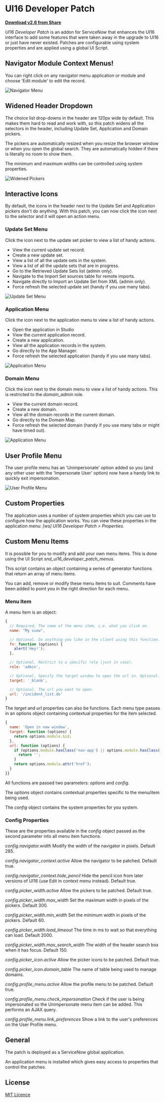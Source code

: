 # UI16 Developer Patch

[**Download v2.6 from Share**](https://developer.servicenow.com/connect.do#!/share/contents/9650888_ui16_developer_patch)

*UI16 Developer Patch* is an addon for ServiceNow that enhances the UI16
interface to add some features that were taken away in the upgrade to UI16 or
just have never existed. Patches are configurable using system properties and
are applied using a global UI Script.

## Navigator Module Context Menus!

You can right click on any navigator menu application or module and choose
'Edit module' to edit the record.

![Navigator Menu](readme-assets/navigator-menu.png)

## Widened Header Dropdown

The choice list drop-downs in the header are 120px wide by default. This makes
them hard to read and work with, so this patch widens all the selectors in the
header, including Update Set, Application and Domain pickers.

The pickers are automatically resized when you resize the browser window or when
you open the global search. They are automatically hidden if there is literally
no room to show them.

The minimum and maximum widths can be controlled using system properties.

![Widened Pickers](readme-assets/pickers-wide-compare.png)

## Interactive Icons

By default, the icons in the header next to the Update Set and Application pickers don't do
anything. With this patch, you can now click the icon next to the selector and
it will open an action menu.

### Update Set Menu
Click the icon next to the update set picker to view a list of handy actions.

- View the current update set record.
- Create a new update set.
- View a list of all the update sets in the system.
- View a list of all the update sets that are in progress.
- Go to the Retrieved Update Sets list (admin only).
- Navigate to the Import Set sources table for remote imports.
- Navigate directly to Import an Update Set from XML (admin only).
- Force refresh the selected update set (handy if you use many tabs).

![Update Set Menu](readme-assets/update-set-menu.png)

### Application Menu
Click the icon next to the application menu to view a list of handy actions.
- Open the application in Studio
- View the current application record.
- Create a new application.
- View all the application records in the system.
- Go directly to the App Manager.
- Force refresh the selected application (handy if you use many tabs).

![Application Menu](readme-assets/application-menu.png)

### Domain Menu
Click the icon next to the domain menu to view a list of handy actions. This
is restricted to the _domain_admin_ role.
- View the current domain record.
- Create a new domain.
- View all the domain records in the current domain.
- Go directly to the Domain Map.
- Force refresh the selected domain (handy if you use many tabs or might have timed out).

![Application Menu](readme-assets/domain-menu.png)

## User Profile Menu

The user profile menu has an 'Unimpersonate' option added so you (and any other
user with the 'Impersonate User' option) now have a handy link to quickly exit
impersonation.

![User Profile Menu](readme-assets/user-profile-menu.png)

## Custom Properties

The application uses a number of system properties which you can use to configure how the application works. You can view these properties in the application menu: *[ws] UI16 Developer Patch > Properties*.

## Custom Menu Items

It is possible for you to modify and add your own menu items. This is done using the UI Script *snd_ui16_developer_patch_menus*.

This script contains an object containing a series of generator functions that return an array of menu items.

You can add, remove or modify these menu items to suit. Comments have been added to point you in the right direction for each menu.

### Menu Item

A menu item is an object:

```javascript
{
  // Required. The name of the menu item, i.e. what you click on.
  name: "My view",

  // Optional. Do anything you like in the client using this function.
  fn: function (options) {
    alert('Hey!');
  },

  // Optional. Restrict to a specific role (just in case).
  role: 'admin',

  // Optional. Specify the target window to open the url in. Optional. Default 'gsft_main'.
  target: '_blank',

  // Optional. The url you want to open.
  url: '/incident_list.do'
}
```

The *target* and *url* properties can also be functions. Each menu type passes in an options object containing contextual properties for the item selected.

```javascript
{
  name: 'Open in new window',
  target: function (options) {
    return options.module.$id;
  },
  url: function (options) {
    if (options.module.hasClass('nav-app') || options.module.hasClass('app-node')) {
      return '';
    }
    return options.module.attr('href');
  }
}}
```

All functions are passed two parameters: *options* and *config*.

The *options* object contains contextual properties specific to the menu/item being used.

The *config* object contains the system properties for you system.

### Config Properties

These are the properties available in the *config* object passed as the second
parameter into all menu item functions.

*config.navigator.width*
Modify the width of the navigator in pixels. Default 285.

*config.navigator_context.active*
Allow the navigator to be patched. Default true.

*config.navigator_context.hide_pencil*
Hide the pencil icon from later versions of UI16 (use Edit in context menu instead). Default true.

*config.picker_width.active*
Allow the pickers to be patched. Default true.

*config.picker_width.max_width*
Set the maximum width in pixels of the pickers. Default 300.

*config.picker_width.min_width*
Set the minimum width in pixels of the pickers. Default 60.

*config.picker_width.load_timeout*
The time in ms to wait so that everything can load. Default 2000.

*config.picker_width.max_search_width*
The width of the header search box when it has focus. Default 150.

*config.picker_icon.active*
Allow the picker icons to be patched. Default true.

*config.picker_icon.domain_table*
The name of table being used to manage domains.

*config.profile_menu.active*
Allow the profile menu to be patched. Default true.

*config.profile_menu.check_impersonation*
Check if the user is being impersonated so the Unimpersonate menu item can be added. This performs an AJAX query.

*config.profile_menu.link_preferences*
Show a link to the user's preferences on the User Profile menu.

## General

The patch is deployed as a ServiceNow global application.

An application menu is installed which gives easy access to properties
that control the patches.

## License

[MIT Licence](https://github.com/sn-developer/spoke/blob/master/LICENSE.md)
